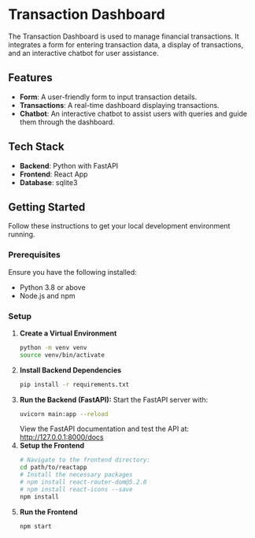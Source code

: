 # Transaction Dashboard

The Transaction Dashboard is used to manage financial transactions. It integrates a form for entering transaction data, a display of transactions, and an interactive chatbot for user assistance.

## Features

- **Form**: A user-friendly form to input transaction details.
- **Transactions**: A real-time dashboard displaying transactions.
- **Chatbot**: An interactive chatbot to assist users with queries and guide them through the dashboard.

## Tech Stack

- **Backend**: Python with FastAPI
- **Frontend**: React App
- **Database**: sqlite3

## Getting Started

Follow these instructions to get your local development environment running.

### Prerequisites

Ensure you have the following installed:
- Python 3.8 or above
- Node.js and npm

### Setup

1. **Create a Virtual Environment**
   ```bash
   python -m venv venv
   source venv/bin/activate
   ```
2. **Install Backend Dependencies**
   ```bash
   pip install -r requirements.txt
   ```
3. **Run the Backend (FastAPI):**
   Start the FastAPI server with:
   ```bash
   uvicorn main:app --reload
   ```
   View the FastAPI documentation and test the API at: http://127.0.0.1:8000/docs
4. **Setup the Frontend**
   ```bash
   # Navigate to the frontend directory:
   cd path/to/reactapp
   # Install the necessary packages
   # npm install react-router-dom@5.2.0
   # npm install react-icons --save
   npm install
   ```
5. **Run the Frontend**
   ```bash
   npm start
   ```